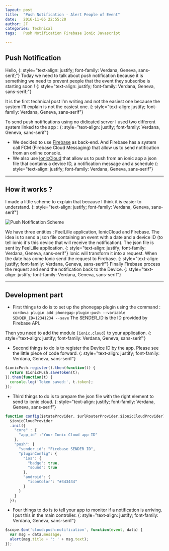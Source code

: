 ```yaml
---
layout: post
title:  "Push Notification - Alert People of Event"
date:   2016-11-05 22:55:20
author: JF
categories: Technical
tags:	Push Notification Firebase Ionic Javascript

---
```


## Push Notification

Hello,
{: style="text-align: justify; font-family: Verdana, Geneva, sans-serif;"}
Today we need to talk about push notification because it is something we need to prevent people that the event they subscribe is starting soon !
{: style="text-align: justify; font-family: Verdana, Geneva, sans-serif;"}

It is the first technical post I'm writing and not the easiest one because the system I'll explain is not the easiest one.
{: style="text-align: justify; font-family: Verdana, Geneva, sans-serif"}

To send push notifications using no didicated server I used two different system linked to the app :
{: style="text-align: justify; font-family: Verdana, Geneva, sans-serif"}
* We decided to use [Firebase](https://firebase.google.com/) as back-end. And Firebase has a system call FCM (Firebase Cloud Messaging) that allow us to send notification from an online console.
* We also use [IonicCloud](https://ionic.io/cloud) that allow us to push from an ionic app a json file that contains a device ID, a notification message and a schedule
{: style="text-align: justify; font-family: Verdana, Geneva, sans-serif"}

---
## How it works ?

I made a little scheme to explain that because I think it is easier to understand.
{: style="text-align: justify; font-family: Verdana, Geneva, sans-serif"}

<img src="../../../../assets/posts/schemaPushNotif.png" title="Push Notification Scheme">

We have three entities : FeelLille application, IonicCloud and Firebase. The idea is to send a json file containing an event with a date and a device ID (to tell ionic it's this device that will receive the notification). The json file is sent by FeelLille application.
{: style="text-align: justify; font-family: Verdana, Geneva, sans-serif"}
Ionic will transform it into a request. When the date has come Ionic send the request to Firebase.
{: style="text-align: justify; font-family: Verdana, Geneva, sans-serif"}
Finally Firebase process the request and send the notification back to the Device.
{: style="text-align: justify; font-family: Verdana, Geneva, sans-serif"}

---
## Development part

* First things to do is to set up the phonegap plugin using the command :
```cordova plugin add phonegap-plugin-push --variable SENDER_ID=12341234 --save```
The SENDER_ID is the ID provided by Firebase API.

Then you need to add the module ```[ionic.cloud]``` to your application.
{: style="text-align: justify; font-family: Verdana, Geneva, sans-serif"}

* Second things to do is to register the Device ID by the app. Please see the little piece of code forward.
{: style="text-align: justify; font-family: Verdana, Geneva, sans-serif"}

```javascript
$ionicPush.register().then(function(t) {
  return $ionicPush.saveToken(t);
}).then(function(t) {
  console.log('Token saved:', t.token);
});
```

* Third things to do is to prepare the json file with the right element to send to ionic cloud.
{: style="text-align: justify; font-family: Verdana, Geneva, sans-serif"}

```javascript
function config($stateProvider, $urlRouterProvider,$ionicCloudProvider) {
  $ionicCloudProvider
  .init({
    "core" : {
      "app_id" :"Your Ionic Cloud app ID"
    },
    "push": {
      "sender_id": "Firebase SENDER ID",
      "pluginConfig": {
        "ios": {
          "badge": true,
          "sound": true
        },
        "android": {
          "iconColor": "#343434"
        }
      }
    }
  });
```

* Four things to do is to tell your app to monitor if a notification is arriving. I put this in the main controller.
{: style="text-align: justify; font-family: Verdana, Geneva, sans-serif"}

```javascript
$scope.$on('cloud:push:notification', function(event, data) {
  var msg = data.message;
  alert(msg.title + ': ' + msg.text);
});
```